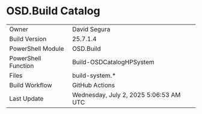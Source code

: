 ﻿# OSD.Build Catalog

| | |
|-|-|
| Owner | David Segura |
| Build Version | 25.7.1.4 |
| PowerShell Module | OSD.Build |
| PowerShell Function | Build-OSDCatalogHPSystem |
| Files | build-system.* |
| Build Workflow | GitHub Actions |
| Last Update | Wednesday, July 2, 2025 5:06:53 AM UTC |
